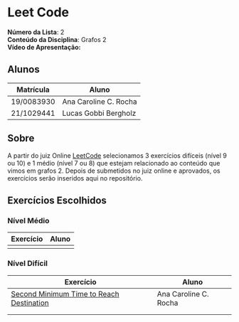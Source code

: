# Leet Code

**Número da Lista**: 2<br>
**Conteúdo da Disciplina**: Grafos 2<br>
**Vídeo de Apresentação:**

## Alunos
|Matrícula | Aluno |
| -- | -- |
| 19/0083930  |  Ana Caroline C. Rocha |
| 21/1029441  |  Lucas Gobbi Bergholz |

## Sobre 
A partir do juiz Online [LeetCode](https://leetcode.com/) selecionamos 3 exercícios difíceis (nível 9 ou 10) e 1 médio (nível 7 ou 8) que estejam relacionado ao conteúdo que vimos em grafos 2. Depois de submetidos no juiz online e aprovados, os exercícios serão inseridos aqui no repositório.

## Exercícios Escolhidos

### Nível Médio

|Exercício | Aluno |
| -- | -- |
|  |  |

### Nível Difícil

|Exercício | Aluno |
| -- | -- |
| [Second Minimum Time to Reach Destination](https://leetcode.com/problems/second-minimum-time-to-reach-destination/description) | Ana Caroline C. Rocha |
|  |  |
|  |  |